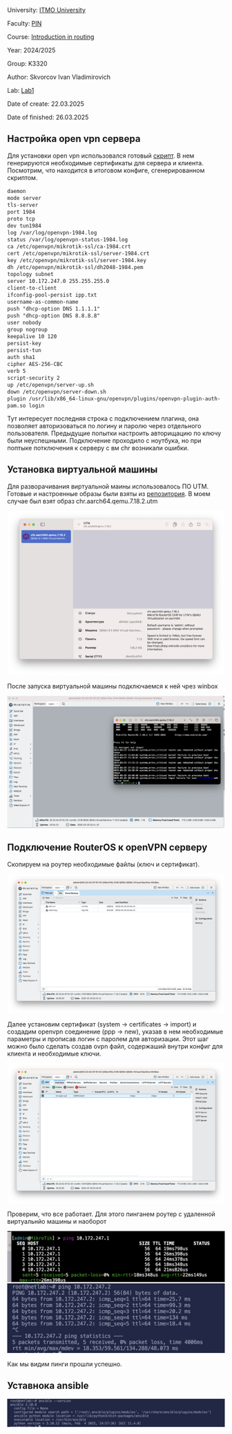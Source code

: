 University: [ITMO University](https://itmo.ru/ru/)

Faculty: [PIN](https://fict.itmo.ru)

Course: [Introduction in routing](https://github.com/itmo-ict-faculty/introduction-in-routing)

Year: 2024/2025

Group: K3320

Author: Skvorcov Ivan Vladimirovich

Lab: [Lab1](https://itmo-ict-faculty.github.io/network-programming/education/labs2023_2024/lab1/lab1/)

Date of create: 22.03.2025

Date of finished: 26.03.2025


## Настройка  open vpn сервера

Для установки open vpn использовался готовый [скрипт](https://github.com/unixhostpro/mikrotik-ovpn). В нем генерируются необходимые сертификаты для сервера и клиента. Посмотрим, что находится в итоговом конфиге, сгенерированном скриптом. 

```
daemon
mode server
tls-server
port 1984
proto tcp
dev tun1984
log /var/log/openvpn-1984.log
status /var/log/openvpn-status-1984.log
ca /etc/openvpn/mikrotik-ssl/ca-1984.crt
cert /etc/openvpn/mikrotik-ssl/server-1984.crt
key /etc/openvpn/mikrotik-ssl/server-1984.key
dh /etc/openvpn/mikrotik-ssl/dh2048-1984.pem
topology subnet
server 10.172.247.0 255.255.255.0
client-to-client
ifconfig-pool-persist ipp.txt
username-as-common-name
push "dhcp-option DNS 1.1.1.1"
push "dhcp-option DNS 8.8.8.8"
user nobody
group nogroup
keepalive 10 120
persist-key
persist-tun
auth sha1
cipher AES-256-CBC
verb 5
script-security 2
up /etc/openvpn/server-up.sh
down /etc/openvpn/server-down.sh
plugin /usr/lib/x86_64-linux-gnu/openvpn/plugins/openvpn-plugin-auth-pam.so login
```

Тут интересует последняя строка с подключением плагина, она позволяет авторизоваться по логину и паролю через отдельного пользователя. Предыдущие попытки настроить авторищацию по ключу были неуспешными. Подключение проходило с ноутбука, но при поптыке потключения к серверу с вм chr возникали ошибки. 

## Установка виртуальной машины
Для разворачивания виртуальной маины использовалось ПО UTM. Готовые и настроенные образы были взяты из [репозитория](https://github.com/tikoci/mikropkl). В моем случае был взят образ chr.aarch64.qemu.7.18.2.utm

![utm](./images/vm.png)

После запуска виртуальной машины подключаемся к ней чрез winbox

![winbox](./images/winbox.png)

## Подключение RouterOS к openVPN серверу

Скопируем на роутер необходимые файлы (ключ и сертификат). 

![файлы](./images/files.png)


Далее установим сертификат (system -> certificates -> import) и создадим openvpn соединение (ppp -> new), указав в нем необходимые параметры и прописав логин с паролем для авторизации. Этот шаг можно было сделать создав ovpn файл, содержаший внутри конфиг для клиента и необходимые ключи.

![client](./images/client.png)

Проверим, что все работает. Для этого пинганем роутер с удаленной виртуальнйо машины и наоборот

![ping](./images/vm-router.png)
![ping](./images/router-vm.png)

Как мы видим пинги прошли успешно. 

## Уставнока ansible

![ansible](./images/ansible.png)